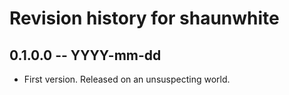 # Revision history for shaunwhite

## 0.1.0.0 -- YYYY-mm-dd

* First version. Released on an unsuspecting world.
